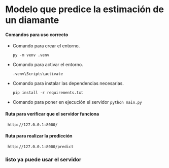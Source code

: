 # Modelo que predice la estimación de un diamante

#### Comandos para uso correcto

- Comando para crear el entorno.

  `py -m venv .venv`

- Comando para activar el entorno.

  `.venv\Scripts\activate`

- Comando para instalar las dependencias necesarias.

  `pip install -r requirements.txt`

- Comando para poner en ejecución el servidor
  `python main.py`

#### Ruta para verificar que el servidor funciona

     http://127.0.0.1:8000/

#### Ruta para realizar la predicción

     http://127.0.0.1:8000/predict

### listo ya puede usar el servidor
